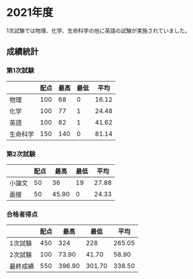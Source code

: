 # 2021年度
1次試験では物理、化学、生命科学の他に英語の試験が実施されていました。

## 成績統計

### 第1次試験

|          | 配点 | 最高 | 最低 | 平均 |
| -------- | -------- | -------- | -------- | -------- |
| 物理     | 100  | 68       | 0        | 16.12    |
| 化学     | 100  | 77       | 1        | 24.48    |
| 英語     | 100  | 82       | 1        | 41.62    |
| 生命科学 | 150  | 140      | 0        | 81.14    |

### 第2次試験

|        | 配点 | 最高  | 最低 | 平均  |
| ------ | ----- | ----- | ---- | ----- |
| 小論文 |  50  | 36    | 19   | 27.88 |
| 面接   |  50  | 45.90 | 0    | 24.33 |

### 合格者得点

|          | 配点 | 最高   | 最低   | 平均   |
| -------- | ----- | ------ | ------ | ------ |
| 1次試験  |  450  | 324    | 228    | 265.05 |
| 2次試験  |  100  | 73.90  | 41.70  | 58.90  |
| 最終成績 |  550  | 396.90 | 301.70 | 338.50 |
